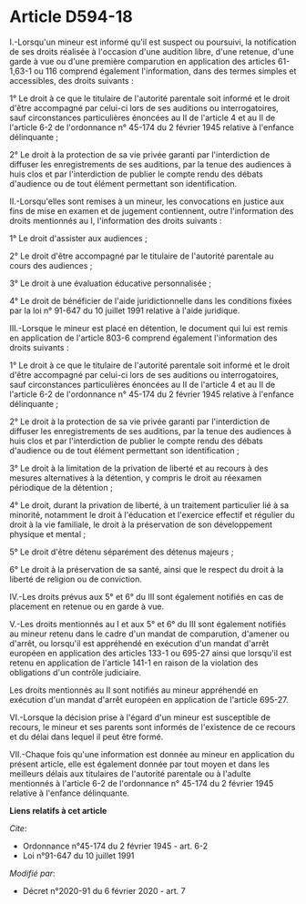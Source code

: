 # Article D594-18

I.-Lorsqu'un mineur est informé qu'il est suspect ou poursuivi, la notification de ses droits réalisée à l'occasion d'une
audition libre, d'une retenue, d'une garde à vue ou d'une première comparution en application des articles 61-1,63-1 ou 116
comprend également l'information, dans des termes simples et accessibles, des droits suivants :

1° Le droit à ce que le titulaire de l'autorité parentale soit informé et le droit d'être accompagné par celui-ci lors de ses
auditions ou interrogatoires, sauf circonstances particulières énoncées au II de l'article 4 et au II de l'article 6-2 de
l'ordonnance n° 45-174 du 2 février 1945 relative à l'enfance délinquante ;

2° Le droit à la protection de sa vie privée garanti par l'interdiction de diffuser les enregistrements de ses auditions, par
la tenue des audiences à huis clos et par l'interdiction de publier le compte rendu des débats d'audience ou de tout élément
permettant son identification.

II.-Lorsqu'elles sont remises à un mineur, les convocations en justice aux fins de mise en examen et de jugement contiennent,
outre l'information des droits mentionnés au I, l'information des droits suivants :

1° Le droit d'assister aux audiences ;

2° Le droit d'être accompagné par le titulaire de l'autorité parentale au cours des audiences ;

3° Le droit à une évaluation éducative personnalisée ;

4° Le droit de bénéficier de l'aide juridictionnelle dans les conditions fixées par la loi n° 91-647 du 10 juillet 1991
relative à l'aide juridique.

III.-Lorsque le mineur est placé en détention, le document qui lui est remis en application de l'article 803-6 comprend
également l'information des droits suivants :

1° Le droit à ce que le titulaire de l'autorité parentale soit informé et le droit d'être accompagné par celui-ci lors de ses
auditions ou interrogatoires, sauf circonstances particulières énoncées au II de l'article 4 et au II de l'article 6-2 de
l'ordonnance n° 45-174 du 2 février 1945 relative à l'enfance délinquante ;

2° Le droit à la protection de sa vie privée garanti par l'interdiction de diffuser les enregistrements de ses auditions, par
la tenue des audiences à huis clos et par l'interdiction de publier le compte rendu des débats d'audience ou de tout élément
permettant son identification ;

3° Le droit à la limitation de la privation de liberté et au recours à des mesures alternatives à la détention, y compris le
droit au réexamen périodique de la détention ;

4° Le droit, durant la privation de liberté, à un traitement particulier lié à sa minorité, notamment le droit à l'éducation
et l'exercice effectif et régulier du droit à la vie familiale, le droit à la préservation de son développement physique et
mental ;

5° Le droit d'être détenu séparément des détenus majeurs ;

6° Le droit à la préservation de sa santé, ainsi que le respect du droit à la liberté de religion ou de conviction.

IV.-Les droits prévus aux 5° et 6° du III sont également notifiés en cas de placement en retenue ou en garde à vue.

V.-Les droits mentionnés au I et aux 5° et 6° du III sont également notifiés au mineur retenu dans le cadre d'un mandat de
comparution, d'amener ou d'arrêt, ou lorsqu'il est appréhendé en exécution d'un mandat d'arrêt européen en application des
articles 133-1 ou 695-27 ainsi que lorsqu'il est retenu en application de l'article 141-1 en raison de la violation des
obligations d'un contrôle judiciaire.

Les droits mentionnés au II sont notifiés au mineur appréhendé en exécution d'un mandat d'arrêt européen en application de
l'article 695-27.

VI.-Lorsque la décision prise à l'égard d'un mineur est susceptible de recours, le mineur et ses parents sont informés de
l'existence de ce recours et du délai dans lequel il peut être formé.

VII.-Chaque fois qu'une information est donnée au mineur en application du présent article, elle est également donnée par
tout moyen et dans les meilleurs délais aux titulaires de l'autorité parentale ou à l'adulte mentionnés à l'article 6-2 de
l'ordonnance n° 45-174 du 2 février 1945 relative à l'enfance délinquante.

**Liens relatifs à cet article**

_Cite_:

  - Ordonnance n°45-174 du 2 février 1945 - art. 6-2
  - Loi n°91-647 du 10 juillet 1991

_Modifié par_:

  - Décret n°2020-91 du 6 février 2020 - art. 7
